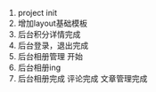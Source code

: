 1. project init
2. 增加layout基础模板
3. 后台积分详情完成
4. 后台登录，退出完成
5. 后台相册管理 开始
6. 后台相册ing
7. 后台相册完成 评论完成 文章管理完成
